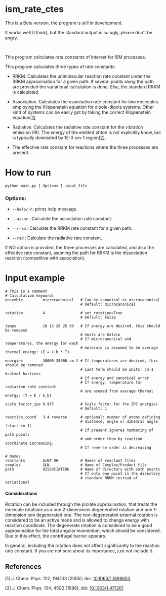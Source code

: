 # ism_rate_ctes

This is a Beta version, the program is still in development. 

It works well (I think), but the standard output is so ugly, please don't be angry.

<br>

This program calculates rate constants of interest for ISM processes.

This program calculates three types of rate constants:

  - RRKM. Calculates the unimolecular reaction rate constant
    under the RRKM approximation for a given path.
    If several points along the path are provided
    the variational calculation is done. Else, the
    standard RRKM is calculated.

  - Association. Calculates the association rate constant for
    two molecules employing the Klippenstein equation for
    dipole-dipole systems. Other kind of systems can be easily
    got by taking the correct Klippenstein equation[[1]](#longRangeInteractions).
    
  - Radiative. Calculates the radiative rate constant
    for the vibration emission (IR). The energy of the
    emitted phton is not explicitily know, but is
    typically dominated by 1E-3 cm-1 region[[2]](#radiation).

  - The effective rate constant for reactions where the
    three processes are present.
    

# How to run
```python main.py [ Options ] input_file```

### Options:
  - ```--help/-h```: prints help message.
  
  - ```--assoc```  : Calculate the association rate constant.
  
  - ```--rrkm```   : Calculate the RRKM rate constant for a given path.
  
  - ```--rad```    : Calculate the radiative rate constant.

If NO option is provided, the three processes are calculated,
and also the effective rate constant, asuming the path for RRKM is
the dissociation reaction (competitive with association).

# Input example
```
# This is a comment
# Calculation keywords
ensemble         microcanonical   # Can be canonical or microcanonical
                                  # Default: microcanonical

rotation         4                # set rotation=True
                                  # Default: False 

temps            10 15 20 25 30   # If energy are desired, this should be removed
                                  # Units are Kelvin
                                  # If microcanonical and temperatures, the energy for each
                                  # molecule is assumed to be average thermal energy: (E = k_b * T)
 
energies         30000 35000 cm-1 # If temperatures are desired, this should be removed
                                  # Last term should be units: cm-1 kcalmol hartrees
                                  # If energy and canonical error
                                  # If energy, temperature for radiation rate constant
                                  # are asumed from average thermal energy: (T = E / k_b)

scale_factor_zpe 0.975            # Scale factor for the ZPE energies
                                  # Default: 1

reaction_coord   3 4 reverse      # optional: number of atoms defining
                                  # distance, angle or dihedral angle (start in 1)
                                  # if present ignores numbering of path points
                                  # and order them by reaction coordinate increasing. 
                                  # If reverse order is decreasing

# Names                                 
reactants        AcNT OH          # Names of reactant files
complex          GLN              # Name of Complex/Product file
path             DISSOCIATION     # Name of directory with path points
                                  # If only one point in the directory
                                  # standard RRKM instead of variational
```

#### Considerations
Rotation can be included through the prolate approximation,
that treats the molecule rotations as a one 2-dimensions degenerated
rotation and one 1-dimension non degenerated one. The non-degenerated
external rotation is considered to be an active mode and is allowed to 
change energy with reaction coordinate. The degenerate rotation is considered
to be a good approximation for the total angular momentum, which should be considered.
Due to this effect, the centrifugal barrier appears.

In general, including the rotation does not affect significantly to the reaction rate constant.
If you are not sure about its importance, just not include it.


## References

<a id="longRangeInteractions">[1]</a>
J. Chem. Phys. 122, 194103 (2005); doi: [10.1063/1.1899603](https://doi.org/10.1063/1.1899603)

<a id="radiation">[2]</a> 
J. Chem. Phys. 104, 4502 (1996); doi: [10.1063/1.471201](https://doi.org/10.1063/1.471201)
